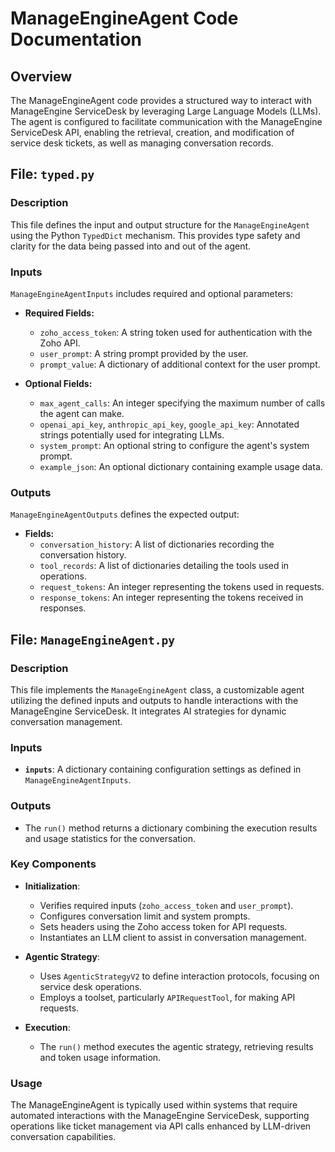 # ManageEngineAgent Code Documentation

## Overview
The ManageEngineAgent code provides a structured way to interact with ManageEngine ServiceDesk by leveraging Large Language Models (LLMs). The agent is configured to facilitate communication with the ManageEngine ServiceDesk API, enabling the retrieval, creation, and modification of service desk tickets, as well as managing conversation records.

## File: `typed.py`

### Description
This file defines the input and output structure for the `ManageEngineAgent` using the Python `TypedDict` mechanism. This provides type safety and clarity for the data being passed into and out of the agent.

### Inputs
`ManageEngineAgentInputs` includes required and optional parameters:
- **Required Fields:**
  - `zoho_access_token`: A string token used for authentication with the Zoho API.
  - `user_prompt`: A string prompt provided by the user.
  - `prompt_value`: A dictionary of additional context for the user prompt.
  
- **Optional Fields:**
  - `max_agent_calls`: An integer specifying the maximum number of calls the agent can make.
  - `openai_api_key`, `anthropic_api_key`, `google_api_key`: Annotated strings potentially used for integrating LLMs.
  - `system_prompt`: An optional string to configure the agent's system prompt.
  - `example_json`: An optional dictionary containing example usage data.

### Outputs
`ManageEngineAgentOutputs` defines the expected output:
- **Fields:**
  - `conversation_history`: A list of dictionaries recording the conversation history.
  - `tool_records`: A list of dictionaries detailing the tools used in operations.
  - `request_tokens`: An integer representing the tokens used in requests.
  - `response_tokens`: An integer representing the tokens received in responses.

## File: `ManageEngineAgent.py`

### Description
This file implements the `ManageEngineAgent` class, a customizable agent utilizing the defined inputs and outputs to handle interactions with the ManageEngine ServiceDesk. It integrates AI strategies for dynamic conversation management.

### Inputs
- **`inputs`**: A dictionary containing configuration settings as defined in `ManageEngineAgentInputs`.

### Outputs
- The `run()` method returns a dictionary combining the execution results and usage statistics for the conversation.

### Key Components

- **Initialization**: 
  - Verifies required inputs (`zoho_access_token` and `user_prompt`).
  - Configures conversation limit and system prompts.
  - Sets headers using the Zoho access token for API requests.
  - Instantiates an LLM client to assist in conversation management.

- **Agentic Strategy**:
  - Uses `AgenticStrategyV2` to define interaction protocols, focusing on service desk operations.
  - Employs a toolset, particularly `APIRequestTool`, for making API requests.

- **Execution**:
  - The `run()` method executes the agentic strategy, retrieving results and token usage information.

### Usage
The ManageEngineAgent is typically used within systems that require automated interactions with the ManageEngine ServiceDesk, supporting operations like ticket management via API calls enhanced by LLM-driven conversation capabilities.
